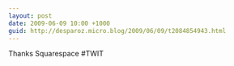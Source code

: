 ```yaml
---
layout: post
date: 2009-06-09 10:00 +1000
guid: http://desparoz.micro.blog/2009/06/09/t2084854943.html
---
```

Thanks Squarespace #TWIT
